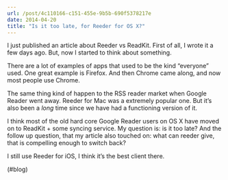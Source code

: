 ```yaml
---
url: /post/4c110166-c151-455e-9b5b-690f5378217e
date: 2014-04-20
title: "Is it too late, for Reeder for OS X?"
---
```


I just published an article about Reeder vs ReadKit. First of all, I wrote it a few days ago. But, now I started to think about something.



There are a lot of examples of apps that used to be the kind &#8220;everyone&#8221; used. One great example is Firefox. And then Chrome came along, and now most people use Chrome.



The same thing kind of happen to the RSS reader market when Google Reader went away. Reeder for Mac was a extremely popular one. But it&#8217;s also been a _long_ time since we have had a functioning version of it.



I think most of the old hard core Google Reader users on OS X have moved on to ReadKit + some syncing service. My question is: is it too late? And the follow up question, that my article also touched on: what can reeder give, that is compelling enough to switch back?



I still use Reeder for iOS, I think it&#8217;s the best client there.



(#blog)